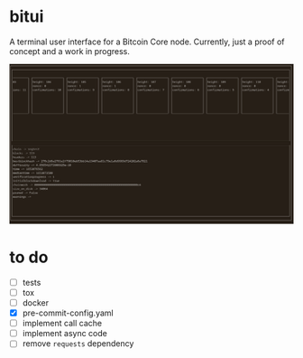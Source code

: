 # bitui

A terminal user interface for a Bitcoin Core node. Currently, just a proof of
concept and a work in progress.

![bitui](./bitui.png)


# to do

- [ ] tests
- [ ] tox
- [ ] docker
- [x] pre-commit-config.yaml
- [ ] implement call cache
- [ ] implement async code
- [ ] remove `requests` dependency
